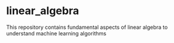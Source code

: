 # linear_algebra
This repository contains fundamental aspects of linear algebra to understand machine learning algorithms
